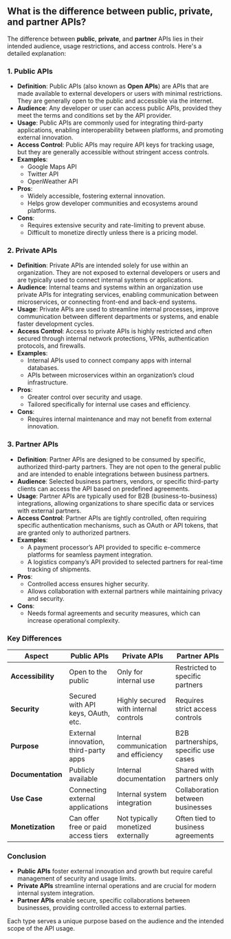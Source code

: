 ## What is the difference between public, private, and partner APIs?

The difference between **public**, **private**, and **partner** APIs lies in their intended audience, usage restrictions, and access controls. Here's a detailed explanation:

### 1. **Public APIs**
   - **Definition**: Public APIs (also known as **Open APIs**) are APIs that are made available to external developers or users with minimal restrictions. They are generally open to the public and accessible via the internet.
   - **Audience**: Any developer or user can access public APIs, provided they meet the terms and conditions set by the API provider. 
   - **Usage**: Public APIs are commonly used for integrating third-party applications, enabling interoperability between platforms, and promoting external innovation.
   - **Access Control**: Public APIs may require API keys for tracking usage, but they are generally accessible without stringent access controls.
   - **Examples**:
     - Google Maps API
     - Twitter API
     - OpenWeather API
   - **Pros**:
     - Widely accessible, fostering external innovation.
     - Helps grow developer communities and ecosystems around platforms.
   - **Cons**:
     - Requires extensive security and rate-limiting to prevent abuse.
     - Difficult to monetize directly unless there is a pricing model.

### 2. **Private APIs**
   - **Definition**: Private APIs are intended solely for use within an organization. They are not exposed to external developers or users and are typically used to connect internal systems or applications.
   - **Audience**: Internal teams and systems within an organization use private APIs for integrating services, enabling communication between microservices, or connecting front-end and back-end systems.
   - **Usage**: Private APIs are used to streamline internal processes, improve communication between different departments or systems, and enable faster development cycles.
   - **Access Control**: Access to private APIs is highly restricted and often secured through internal network protections, VPNs, authentication protocols, and firewalls.
   - **Examples**:
     - Internal APIs used to connect company apps with internal databases.
     - APIs between microservices within an organization’s cloud infrastructure.
   - **Pros**:
     - Greater control over security and usage.
     - Tailored specifically for internal use cases and efficiency.
   - **Cons**:
     - Requires internal maintenance and may not benefit from external innovation.

### 3. **Partner APIs**
   - **Definition**: Partner APIs are designed to be consumed by specific, authorized third-party partners. They are not open to the general public and are intended to enable integrations between business partners.
   - **Audience**: Selected business partners, vendors, or specific third-party clients can access the API based on predefined agreements.
   - **Usage**: Partner APIs are typically used for B2B (business-to-business) integrations, allowing organizations to share specific data or services with external partners.
   - **Access Control**: Partner APIs are tightly controlled, often requiring specific authentication mechanisms, such as OAuth or API tokens, that are granted only to authorized partners.
   - **Examples**:
     - A payment processor’s API provided to specific e-commerce platforms for seamless payment integration.
     - A logistics company’s API provided to selected partners for real-time tracking of shipments.
   - **Pros**:
     - Controlled access ensures higher security.
     - Allows collaboration with external partners while maintaining privacy and security.
   - **Cons**:
     - Needs formal agreements and security measures, which can increase operational complexity.

### **Key Differences**

| Aspect             | Public APIs                         | Private APIs                        | Partner APIs                      |
|--------------------|-------------------------------------|-------------------------------------|-----------------------------------|
| **Accessibility**   | Open to the public                  | Only for internal use               | Restricted to specific partners   |
| **Security**        | Secured with API keys, OAuth, etc.  | Highly secured with internal controls | Requires strict access controls   |
| **Purpose**         | External innovation, third-party apps| Internal communication and efficiency| B2B partnerships, specific use cases |
| **Documentation**   | Publicly available                  | Internal documentation              | Shared with partners only         |
| **Use Case**        | Connecting external applications    | Internal system integration         | Collaboration between businesses |
| **Monetization**    | Can offer free or paid access tiers | Not typically monetized externally  | Often tied to business agreements |

### Conclusion
- **Public APIs** foster external innovation and growth but require careful management of security and usage limits.
- **Private APIs** streamline internal operations and are crucial for modern internal system integration.
- **Partner APIs** enable secure, specific collaborations between businesses, providing controlled access to external parties.

Each type serves a unique purpose based on the audience and the intended scope of the API usage.
